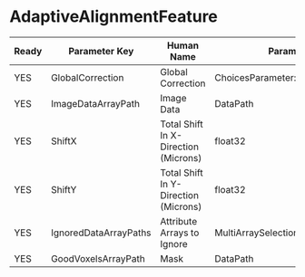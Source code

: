 # AdaptiveAlignmentFeature #

| Ready | Parameter Key | Human Name | Parameter Type | Parameter Class |
|-------|---------------|------------|-----------------|----------------|
| YES | GlobalCorrection | Global Correction | ChoicesParameter::ValueType | ChoicesParameter |
| YES | ImageDataArrayPath | Image Data | DataPath | ArraySelectionParameter |
| YES | ShiftX | Total Shift In X-Direction (Microns) | float32 | Float32Parameter |
| YES | ShiftY | Total Shift In Y-Direction (Microns) | float32 | Float32Parameter |
| YES | IgnoredDataArrayPaths | Attribute Arrays to Ignore | MultiArraySelectionParameter::ValueType | MultiArraySelectionParameter |
| YES | GoodVoxelsArrayPath | Mask | DataPath | ArraySelectionParameter |
